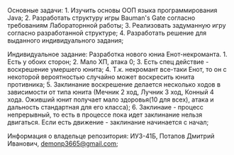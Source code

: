 Основные задачи:
    1. Изучить основы ООП языка программирования Java;
    2. Разработать структуру игры Bauman's Gate согласно требованиям Лабораторнной работы;
    3. Реализовать задуманную игру согласно разработанной структуре;
    4. Разработать решение для выданного индивидуального задания;

Индивидуальное задание:
    Разработка нового юниа Енот-некроманта. 
    1. Есть у обоих сторон;
    2. Мало ХП, атака 0;
    3. Есть спец действие - воскрешение умершего юнита;
    4. Т.к. некромант все-таки Енот, то он с некоторой вероятностью случайно может воскресить юнита противника;
    5. Заклинание воскрешение делается несколько ходов в зависимости от типа юнита (Мечник 2 ход, Лучник 3 ход, Конный 4 хода. Оживший юнит получает мало здоровья(10 для всех), атака и дальность стандартная для его класса);
    6. Заклинаие - процесс непрерывный, то есть в процессе пока идет заклинание нельзя двигаться. Если есть движение - заклинание начинается с начал;

Информация о владельце репозитория:
    ИУ3-41Б, Потапов Дмитрий Иванович, demonp3665@gmail.com;